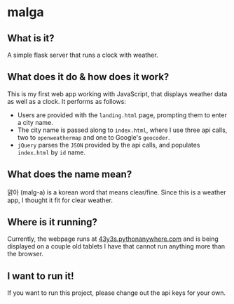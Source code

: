 # malga

## What is it?

A simple flask server that runs a clock with weather.

## What does it do & how does it work?

This is my first web app working with JavaScript, that displays weather data as well as a clock. It performs as follows:

- Users are provided with the `landing.html` page, prompting them to enter a city name.
- The city name is passed along to `index.html`, where I use three api calls, two to `openweathermap` and one to Google's `geocoder`.
- `jQuery` parses the `JSON` provided by the api calls, and populates `index.html` by `id` name.

## What does the name mean?

맑아 (malg-a) is a korean word that means clear/fine. Since this is a weather app, I thought it fit for clear weather.

## Where is it running?

Currently, the webpage runs at [43y3s.pythonanywhere.com](http://43y3s.pythonanywhere.com) and is being displayed on a couple old tablets I have that cannot run anything more than the browser.

## I want to run it!

If you want to run this project, please change out the api keys for your own. 

